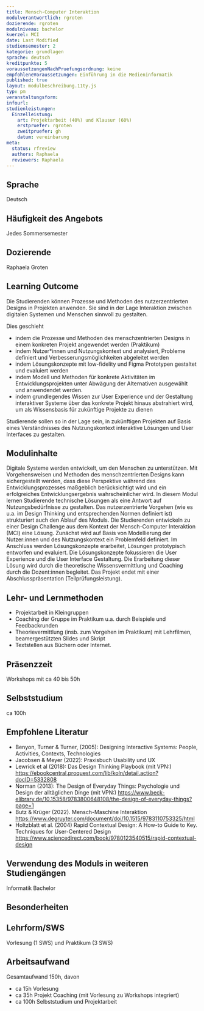 ```yaml
---
title: Mensch-Computer Interaktion
modulverantwortlich: rgroten
dozierende: rgroten
modulniveau: bachelor
kuerzel: MCI
date: Last Modified
studiensemester: 2
kategorie: grundlagen
sprache: deutsch
kreditpunkte: 5
voraussetzungenNachPruefungsordnung: keine
empfohleneVoraussetzungen: Einführung in die Medieninformatik
published: true
layout: modulbeschreibung.11ty.js
typ: pm
veranstaltungsform: 
infourl: 
studienleistungen:
  Einzelleistung:
    art: Projektarbeit (40%) und Klausur (60%)
    erstpruefer: rgroten
    zweitpruefer: gh
    datum: vereinbarung
meta:
  status: rfreview    
  authors: Raphaela
  reviewers: Raphaela
---
```


## Sprache
Deutsch

## Häufigkeit des Angebots
Jedes Sommersemester

## Dozierende
Raphaela Groten

## Learning Outcome
Die Studierenden können Prozesse und Methoden des nutzerzentrierten Designs in Projekten anwenden. Sie sind in der Lage Interaktion zwischen digitalen Systemen und Menschen sinnvoll zu gestalten. 

Dies geschieht
- indem die Prozesse und Methoden des menschzentrierten Designs in einem konkreten Projekt angewendet werden (Praktikum)
- indem Nutzer*innen und Nutzungskontext und analysiert, Probleme definiert und Verbesserungsmöglichkeiten abgeleitet werden
- indem Lösungskonzepte mit low-fidelity und Figma Prototypen gestaltet und evaluiert werden
- indem Modell und Methoden für konkrete Aktivitäten im Entwicklungsprojekten unter Abwägung der Alternativen ausgewählt und anwendendet werden. 
- indem grundlegendes Wissen zur User Experience und der Gestaltung interaktiver Systeme über das konkrete Projekt hinaus abstrahiert wird, um als Wissensbasis für zukünftige Projekte zu dienen

Studierende sollen so in der Lage sein, in zukünftigen Projekten auf Basis eines Verständnisses des Nutzungskontext interaktive Lösungen und User Interfaces zu gestalten. 


## Modulinhalte
Digitale Systeme werden entwickelt, um den Menschen zu unterstützen. Mit Vorgehensweisen und Methoden des menschzentrierten Designs kann sichergestellt werden, dass diese Perspektive während des Entwicklungsprozesses maßgeblich berücksichtigt wird und ein erfolgreiches Entwicklungsergebnis wahrscheinlicher wird. 
In diesem Modul lernen Studierende technische Lösungen als eine Antwort auf Nutzungsbedürfnisse zu gestalten. Das nutzerzentrierte Vorgehen (wie es u.a. im Design Thinking und entsprechenden Normen definiert ist) strukturiert auch den Ablauf des Moduls.
Die Studierenden entwickeln zu einer Design Challenge aus dem Kontext der Mensch-Computer Interaktion (MCI) eine Lösung.  Zunächst wird auf Basis von Modellierung der Nutzer:innen und des Nutzungskontext ein Problemfeld definiert. Im Anschluss werden Lösungskonzepte erarbeitet, Lösungen prototypisch entworfen und evaluiert. Die Lösungskonzepte fokussieren die User Experience und die User Interface Gestaltung.
Die Erarbeitung dieser Lösung wird durch die theoretische Wissensvermittlung und Coaching durch die Dozent:innen begleitet. Das Projekt endet mit einer Abschlusspräsentation (Teilprüfungsleistung).  


## Lehr- und Lernmethoden
- Projektarbeit in Kleingruppen
- Coaching der Gruppe im Praktikum u.a. durch Beispiele und Feedbackrunden
- Theorievermittlung (insb. zum Vorgehen im Praktikum) mit Lehrfilmen, beamergestützten Slides und Skript
- Textstellen aus Büchern oder Internet.


## Präsenzzeit
Workshops mit ca 40 bis 50h

## Selbststudium
ca 100h

## Empfohlene Literatur
- Benyon, Turner & Turner, (2005): Designing Interactive Systems: People, Activities, Contexts, Technologies
- Jacobsen & Meyer (2022): Praxisbuch Usability und UX
- Lewrick et al (2018): Das Design Thinking Playbook (mit VPN:) https://ebookcentral.proquest.com/lib/koln/detail.action?docID=5332808
- Norman (2013): The Design of Everyday Things: Psychologie und Design der alltäglichen Dinge (mit VPN:) https://www.beck-elibrary.de/10.15358/9783800648108/the-design-of-everyday-things?page=1
- Butz & Krüger (2022). Mensch-Maschine Interaktion https://www.degruyter.com/document/doi/10.1515/9783110753325/html
- Holtzblatt et al. (2004) Rapid Contextual Design: A How-to Guide to Key. Techniques for User-Centered Design  https://www.sciencedirect.com/book/9780123540515/rapid-contextual-design


## Verwendung des Moduls in weiteren Studiengängen
Informatik Bachelor

## Besonderheiten


## Lehrform/SWS
Vorlesung (1 SWS) und Praktikum (3 SWS)

## Arbeitsaufwand
Gesamtaufwand 150h, davon 

- ca 15h Vorlesung 
- ca 35h Projekt Coaching (mit Vorlesung zu Workshops integriert) 
- ca 100h Selbststudium und Projektarbeit



<!---
## Angestrebte Lernergebnisse
* Die Studierenden erwerben Grundkenntnisse in kognitions-, arbeits- und organisations-psychologischen Grundkonzepten und können diese auf Problemstellungen im Kontext der Mensch-Computer Interaktion anwenden. 
* Die Studierenden kennen Modelle, Methoden, Arbeits- und Dokumentationstechniken der Mensch-Computer Interaktion, können sie anwenden, kritisch diskutieren und für konkrete Aktivitäten in Entwicklungsprojekten unter Abwägung der Alternativen auswählen. 
* Sie kennen relevante internationale Normen und Standards, können sie anwenden und erarbeitete Ergebnisse kritisch diskutieren und einordnen.
* Sie kennen methodische Ansätze benutzer- oder benutzungsorientierter Entwicklungsprozesse und können diese systematisch und iterativ auf die Konzeption, Realisation, Evaluation und das Redesign von interaktiven Systemen anwenden. 
* Zudem kennen sie Konzepte und Vorgehensmodelle für die Integration von Software- und Usability Engineering in einem Gesamtprozess und können diese in Entwicklungsprojekten anwenden. 
* Die Studierenden erlangen die Fähigkeit zum fachlichen Diskurs.


## Inhalt

- kognitionspsychologische Grundlagen
- Benutzermodellierung
- Tätigkeitsmodellierung
- Spezifikationsformen für Nutzungskontexte
- Spezifikation von Nutzungsanforderungen
- Interaktionsmodelle
- Interaktionsmodalitäten und –kodalitäten
- Vorgehensmodelle (human-centered, usability-engineering, usage-centered design)
- Design-Prinzipien, -Pattern, -Guidelines, -Styleguides
- Prototyping und Sketching
- Evaluation

## Medienformen
* Beamergestützte Vorlesung
* Case Studies
* Lehrfilme

## Literatur
- Dix, A.; Finlay, J.; Abowd, G. & Beale, R.: Human-Computer Interaction. Harlow, Pearson, 2004 (3rd ed.),
- Benyon, D., Turner, S. Turner, P.  Designing Interactive Systems: People, Activities, Contexts, Technologies, Addison Wesley, 2005,
- Anderson, J.R.: Kognitive Psychologie. Heidelberg, Springer, 2001 (3. Auflage).
- Beyer H. & Holtzblatt K.: Contextual Design: Defining Customer-Centered Systems. San Francisco Morgan Kaufmann, 1997.
- Cockburn, A.: Writing Effective Use Cases. Boston, Addison-Wesley, 2000.
- Constantine, L.; Lockwood, L.: Software for Use, ACM Press, 1999.
- Dumas, J.S. & Redish, J.C.: A Practical Guide to Usability Testing. Exter, Intellect Books, 1999 (rev. edition).
- Hacker, W.: Allgemeine Arbeitspsychologie. Bern, Huber, 1998.
- Hackos, J. & Redish, J.: User and Task Analysis for Interface Design. New York, Wiley, 1998.
- Holtzblatt K.; Wendell, J.B. & Wood, S.: Rapid Contextual Design. A How-to Guide to Key Techniques for User-Centered Design. San Francisco, Morgan Kaufmann, 2005.
- Johnson, J.: GUI Bloopers. San Francisco, Morgan Kaufmann, 2000.
- Kulak, D. & Guiney, E.: Use Cases. Requirements in Context. Boston, Addison-Wesley, 2000.
- Mayhew, D.: The Usability Engineering Lifecycle. A Practitioner´s Handbook for User Interface Design. San Francisco: Morgan Kaufmann, 1999.
- Nielsen, J. & Mack, R.L. (eds.): Usability Inspection Methods. NewYork, Wiley, 1994.
- Preece, J; Rogers, Y. & Sharp, H.: Interaction Design. Beyond Human-Computer Interaction. NewYork, Wiley, 2002.
- Rosson, M.B. & Carroll, J.M.: Usability Engineering. Scenario-Based Development of Human-Computer Interaction. San Francisco, Morgan Kaufmann, 2002.
- Snyder, C: Paper Prototyping. San Francisco, Morgan Kaufmann, 2003.
- Ulich, E.: Arbeitspsychologie. Stuttgart, Schäffer-Poeschel, 2001 (5.Auflage).

--->